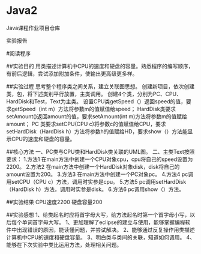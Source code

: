 # Java2
Java课程作业项目仓库

实验报告

#阅读程序

##实验目的
用类描述计算机中CPU的速度和硬盘的容量。熟悉程序的编写顺序，有前后逻辑，尝试添加附加条件，使输出更高级更多样。

##实验过程
思考整个程序类之间关系，建立关联图思想。
创建新项目，依次创建类，包，将下述类别平行放置，主类调用。
创建4个类，分别为PC、CPU、HardDisk和Test，Text为主类。
设置CPU类getSpeed（）返回speed的值，要求getSpeed（int m）方法将参数m的值赋值给speed；
    HardDisk类要求setAmount()返回amount的值，要求setAmount(int m)方法将参数m的值赋给amount；
    PC 类要求setCPU(CPU c)将参数c的值赋值给CPU，要求setHardDisk（HardDisk h）方法将参数h的值赋给HD，要求show（）方法能显示CPU的速度和硬盘的容量。
 
##核心方法
一、PC类与CPU类和HardDisk类关联的UML图。
二、主类Text按照要求：
1.方法1 在main方法中创建一个CPU对象cpu，cpu将自己的speed设置为2200。
2.方法2 在main方法中创建一个HardDisk对象disk，disk将自己的amount设置为200。
3.方法3 在main方法中创建一个PC对象pc。
4.方法4 pc调用setCPU（CPU c）方法，调用时实参是cpu。
5.方法5 pc调用setHardDisk（HardDisk h）方法，调用时实参是disk。
6.方法6 pc调用show（）方法。

##实验结果
CPU速度2200
硬盘容量200

##实验感想
1、给类起名时应将首字母大写，给方法起名时第一个首字母小写，以后每个单词首字母大写。
1、更加理解了eclipse的建立与使用，能够掌握编程软件中出现错误的原因，能读懂问题，并尝试解决。
2、能够通过反复操作用类描述计算机中CPU的速度和硬盘容量。
3、明白类与类间的关联，知道如何调用。
4、能够在下次实验中类比运用方法，处理相关问题。
